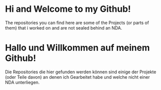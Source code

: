 # Hi and Welcome to my Github!

The repositories you can find here are some of the Projects (or parts of them) that i worked on and are not sealed behind an NDA.

# Hallo und Willkommen auf meinem Github!

Die Repositories die hier gefunden werden können sind einige der Projekte (oder Teile davon) an denen ich Gearbeitet habe und welche nicht einer NDA unterliegen.
<!--
**Klennywenny/Klennywenny** is a ✨ _special_ ✨ repository because its `README.md` (this file) appears on your GitHub profile.

Here are some ideas to get you started:

- 🔭 I’m currently working on ...
- 🌱 I’m currently learning ...
- 👯 I’m looking to collaborate on ...
- 🤔 I’m looking for help with ...
- 💬 Ask me about ...
- 📫 How to reach me: ...
- 😄 Pronouns: ...
- ⚡ Fun fact: ...
-->
